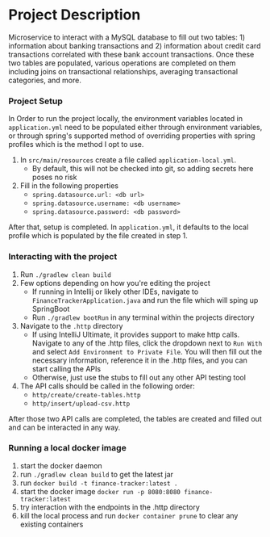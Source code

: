 # Project Description

Microservice to interact with a MySQL database to fill out two tables: 1) information about banking transactions and 2)
information about credit card transactions correlated with these bank account transactions. Once these two tables are
populated, various operations are completed on them including joins on transactional relationships, averaging
transactional categories, and more.

### Project Setup

In Order to run the project locally, the environment variables located in `application.yml` need to be populated either
through environment variables, or through spring's supported method of overriding properties with spring profiles which
is the method I opt to use.

1) In `src/main/resources` create a file called `application-local.yml`.
    - By default, this will not be checked into git,
      so adding secrets here poses no risk
2) Fill in the following properties
    - `spring.datasource.url: <db url>`
    - `spring.datasource.username: <db username>`
    - `spring.datasource.password: <db password>`

After that, setup is completed. In `application.yml`, it defaults to the local profile which is populated by the file
created in step 1.

### Interacting with the project

1) Run `./gradlew clean build`
2) Few options depending on how you're editing the project
    - If running in Intellij or likely other IDEs, navigate to `FinanceTrackerApplication.java` and run the file which
      will sping up SpringBoot
    - Run `./gradlew bootRun` in any terminal within the projects directory
3) Navigate to the `.http` directory
    - If using IntelliJ Ultimate, it provides support to make http calls. Navigate to any of the .http files, click the
      dropdown next to `Run With` and select `Add Environment to Private File`. You will then fill out the necessary
      information, reference it in the .http files, and you can start calling the APIs
    - Otherwise, just use the stubs to fill out any other API testing tool
4) The API calls should be called in the following order:
   - `http/create/create-tables.http`
   - `http/insert/upload-csv.http`

After those two API calls are completed, the tables are created and filled out and can be interacted in any way.

### Running a local docker image

1) start the docker daemon
2) run `./gradlew clean build` to get the latest jar
3) run `docker build -t finance-tracker:latest .`
4) start the docker image `docker run -p 8080:8080 finance-tracker:latest`
5) try interaction with the endpoints in the .http directory
6) kill the local process and run `docker container prune` to clear any existing containers